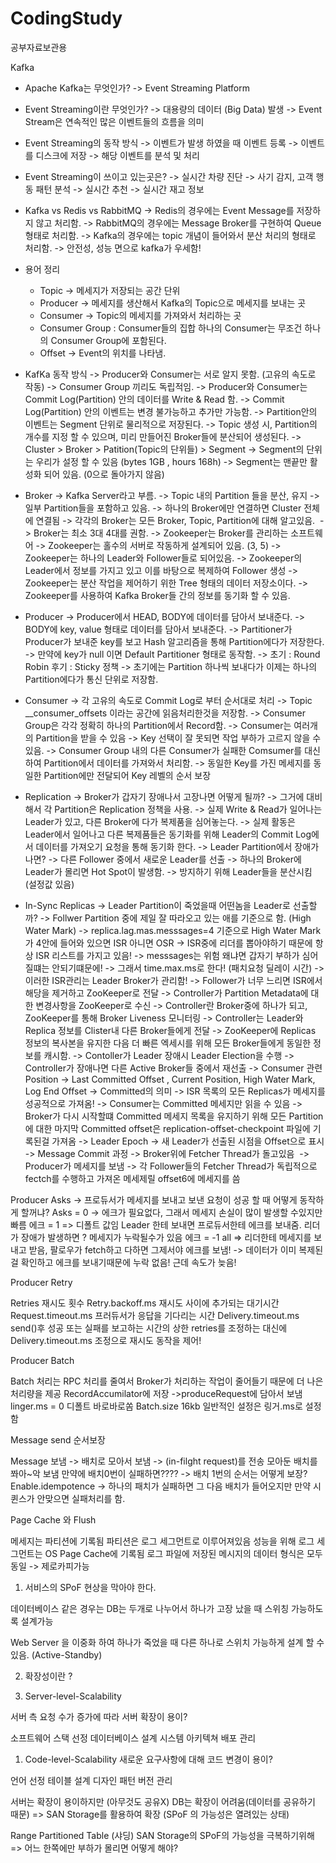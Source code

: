 # CodingStudy
공부자료보관용

Kafka


* Apache Kafka는 무엇인가?
 -> Event Streaming Platform

* Event Streaming이란 무엇인가?
 -> 대용량의 데이터 (Big Data) 발생
 -> Event Stream은 연속적인 많은 이벤트들의 흐름을 의미

* Event Streaming의 동작 방식
 -> 이벤트가 발생 하였을 때 이벤트 등록
 -> 이벤트를 디스크에 저장
 -> 해당 이벤트를 분석 및 처리

* Event Streaming이 쓰이고 있는곳은?
 -> 실시간 차량 진단
 -> 사기 감지, 고객 행동 패턴 분석
 -> 실시간 추천
 -> 실시간 재고 정보

* Kafka vs Redis vs RabbitMQ
 -> Redis의 경우에는 Event Message를 저장하지 않고 처리함.
 -> RabbitMQ의 경우에는 Message Broker를 구현하여 Queue 형태로 처리함.
 -> Kafka의 경우에는 topic 개념이 들어와서 분산 처리의 형태로 처리함.
 -> 안전성, 성능 면으로 kafka가 우세함!

* 용어 정리
    * Topic -> 메세지가 저장되는 공간 단위
    * Producer -> 메세지를 생산해서 Kafka의 Topic으로 메세지를 보내는 곳
    * Consumer -> Topic의 메세지를 가져와서 처리하는 곳
    * Consumer Group : Consumer들의 집합 하나의 Consumer는 무조건 하나의 Consumer Group에 포함된다.
    * Offset -> Event의 위치를 나타냄.

* KafKa 동작 방식
 -> Producer와 Consumer는 서로 알지 못함. (고유의 속도로 작동)
 -> Consumer Group 끼리도 독립적임.
 -> Producer와 Consumer는 Commit Log(Partition) 안의 데이터를 Write & Read 함.
 -> Commit Log(Partition) 안의 이벤트는 변경 불가능하고 추가만 가능함.
 -> Partition안의 이벤트는 Segment 단위로 물리적으로 저장된다.
 -> Topic 생성 시, Partition의 개수를 지정 할 수 있으며, 미리 만들어진 Broker들에 분산되어 생성된다.
 -> Cluster > Broker > Patition(Topic의 단위들) > Segment
 -> Segment의 단위는 우리가 설정 할 수 있음 (bytes 1GB , hours 168h)
 -> Segment는 맨끝만 활성화 되어 있음. (0으로 돌아가지 않음)

* Broker
 -> Kafka Server라고 부름.
 -> Topic 내의 Partition 들을 분산, 유지
 -> 일부 Partition들을 포함하고 있음.
 -> 하나의 Broker에만 연결하면 Cluster 전체에 연결됨
 -> 각각의 Broker는 모든 Broker, Topic, Partition에 대해 알고있음.  -> Broker는 최소 3대 4대를 권함.
 -> Zookeeper는 Broker를 관리하는 소프트웨어
 -> Zookeeper는 홀수의 서버로 작동하게 설계되어 있음. (3, 5)
 -> Zookeeper는 하나의 Leader와 Follower들로 되어있음.
 -> Zookeeper의 Leader에서 정보를 가지고 있고 이를 바탕으로 복제하여 Follower 생성
 -> Zookeeper는 분산 작업을 제어하기 위한 Tree 형태의 데이터 저장소이다.
 -> Zookeeper를 사용하여 Kafka Broker들 간의 정보를 동기화 할 수 있음.


* Producer
 -> Producer에서 HEAD, BODY에 데이터를 담아서 보내준다.
 -> BODY에 key, value 형태로 데이터를 담아서 보내준다.
 -> Partitioner가 Producer가 보내준 key를 보고 Hash 알고리즘을 통해 Partition에다가 저장한다.
 -> 만약에 key가 null 이면 Default Partitioner 형태로 동작함.
 -> 초기 : Round Robin 후기 : Sticky 정책
 -> 초기에는 Partition 하나씩 보내다가 이제는 하나의 Partition에다가 통신 단위로 저장함.

* Consumer
 -> 각 고유의 속도로 Commit Log로 부터 순서대로 처리
 -> Topic __consumer_offsets 이라는 공간에 읽음처리한것을 저장함.
 -> Consumer Group은 각각 정확히 하나의 Partition에서 Record함.
 -> Consumer는 여러개의 Partition을 받을 수 있음 
 -> Key 선택이 잘 못되면 작업 부하가 고르지 않을 수 있음.
 -> Consumer Group 내의 다른 Consumer가 실패한 Comsumer를 대신하여 Partition에서 데이터를 가져와서 처리함.
 -> 동일한 Key를 가진 메세지를 동일한 Partition에만 전달되어 Key 레벨의 순서 보장

* Replication
 -> Broker가 갑자기 장애나서 고장나면 어떻게 될까?
 -> 그거에 대비해서 각 Partition은 Replication 정책을 사용.
 -> 실제 Write & Read가 일어나는 Leader가 있고, 다른 Broker에 다가 복제품을 심어놓는다.
 -> 실제 활동은 Leader에서 일어나고 다른 복제품들은 동기화를 위해 Leader의 Commit Log에서 데이터를 가져오기 요청을 통해 동기화 한다.
 -> Leader Partition에서 장애가 나면?
 -> 다른 Follower 중에서 새로운 Leader를 선출
 -> 하나의 Broker에 Leader가 몰리면 Hot Spot이 발생함.
 -> 방지하기 위해 Leader들을 분산시킴 (설정값 있음)


* In-Sync Replicas
 -> Leader Partition이 죽었을때 어떤놈을 Leader로 선출할까?
 -> Follwer Partition 중에 제일 잘 따라오고 있는 애를 기준으로 함. (High Water Mark)
 -> replica.lag.mas.messsages=4 기준으로 High Water Mark가 4안에 들어와 있으면 ISR 아니면 OSR
 -> ISR중에 리더를 뽑아야하기 때문에 항상 ISR 리스트를 가지고 있음!
 -> messsages는 위험 왜냐면 갑자기 부하가 심어질떄는 안되기떄문에!
 -> 그래서 time.max.ms로 한다! (패치요청 딜레이 시간)
 -> 이러한 ISR관리는 Leader Broker가 관리함!
 -> Follower가 너무 느리면 ISR에서 해당을 제거하고 ZooKeeper로 전달
 -> Controller가 Partition Metadata에 대한 변경사항을 ZooKeeper로 수신
 -> Controller란 Broker중에 하나가 되고, ZooKeeper를 통해 Broker Liveness 모니터링
 -> Controller는 Leader와 Replica 정보를 Clister내 다른 Broker들에게 전달
 -> ZooKeeper에 Replicas 정보의 복사본을 유지한 다음 더 빠른 엑세시를 위해 모든 Broker들에게 동일한 정보를 캐시함.
 -> Contoller가 Leader 장애시 Leader Election을 수행
 -> Controller가 장애나면 다른 Active Broker들 중에서 재선출
 -> Consumer 관련 Position
 -> Last Committed Offset , Current Position, High Water Mark, Log End Offset
 -> Committed의 의미
 -> ISR 목록의 모든 Replicas가 메세지를 성공적으로 가져옴!
 -> Consumer는 Committed 메세지만 읽을 수 있음
 -> Broker가 다시 시작할떄 Committed 메세지 목록을 유지하기 위해 모든 Partition에 대한 마지막 Committed offset은 replication-offset-checkpoint 파일에 기록된걸 가져옴
 -> Leader Epoch
 -> 새 Leader가 선출된 시점을 Offset으로 표시
 -> Message Commit 과정
 -> Broker위에 Fetcher Thread가 돌고있음  -> Producer가 메세지를 보냄
 -> 각 Follower들의 Fetcher Thread가 독립적으로 fectch를 수행하고 가져온 메세제릴 offset6에 메세지를 씀


Producer Asks
-> 프로듀서가 메세지를 보내고 보낸 요청이 성공 할 때 어떻게 동작하게 할꺼냐?
Asks = 0 -> 에크가 필요없다, 그래서 메세지 손실이 많이 발생할 수있지만 빠름
에크 = 1 => 디폴트 값임 Leader 한테 보내면 프로듀서한테 에크를 보내줌.
 리더가 장애가 발생하면 ? 메세지가 누락될수가 있음
에크 = -1 all => 리더한테 메세지를 보내고 받음, 팔로우가 fetch하고 다하면 그제서야 에크를 보냄!
-> 데이터가 이미 복제된걸 확인하고 에크를 보내기때문에 누락 없음! 근데 속도가 늦음!

Producer Retry

Retries 재시도 횟수
Retry.backoff.ms 재시도 사이에 추가되는 대기시간
Request.timeout.ms  프러듀서가 응답을 기다리는 시간
Delivery.timeout.ms send()후 성공 또는 실패를 보고하는 시간의 상한
retries를 조정하는 대신에 Delivery.timeout.ms 조정으로 재시도 동작을 제어!

Producer Batch

Batch 처리는 RPC 처리를 줄여서 Broker가 처리하는 작업이 줄어들기 때문에 더 나은 처리량을 제공
RecordAccumilator에 저장 ->produceRequest에 담아서 보냄
linger.ms = 0 디폴트 바로바로쏨
Batch.size 16kb
일반적인 설정은 링거.ms로 설정함

Message send 순서보장

Message 보냄 -> 배치로 모아서 보냄 -> (in-filght request)를 전송
모아둔 배치를 쫘아~악 보냄
만약에 배치0번이 실패하면???? -> 배치 1번의 순서는 어떻게 보장?
Enable.idempotence -> 하나의 패치가 실패하면 그 다음 배치가 들어오지만 만약 시퀸스가 안맞으면 실패처리를 함.

Page Cache 와 Flush

메세지는 파티션에 기록됨
파티션은 로그 세그먼트로 이루어져있음
성능을 위해 로그 세그먼트는 OS Page Cache에 기록됨
로그 파일에 저장된 메시지의 데이터 형식은 모두 동일 -> 제로카피가능


1. 서비스의 SPoF 현상을 막아야 한다.

데이터베이스 같은 경우는 DB는 두개로 나누어서 하나가 고장 났을 때 스위칭 가능하도록 설계가능

Web Server 을 이중화 하여 하나가 죽었을 때 다른 하나로 스위치 가능하게 설계 할 수 있음. (Active-Standby)

2. 확장성이란 ?


1. Server-level-Scalability

서버 측 요청 수가 증가에 따라 서버 확장이 용이?

소프트웨어 스택 선정
데이터베이스 설계
시스템 아키텍쳐
배포 관리

1. Code-level-Scalability
새로운 요구사항에 대해 코드 변경이 용이?

언어 선정
테이블 설계
디자인 패턴
버전 관리

서버는 확장이 용이하지만 (아무것도 공유X)
DB는 확장이 어려움(데이터를 공유하기 때문)
=> SAN Storage를 활용하여 확장
(SPoF 의 가능성은 열려있는 상태)

Range Partitioned Table (샤딩)
SAN Storage의 SPoF의 가능성을 극복하기위해
=> 어느 한쪽에만 부하가 몰리면 어떻게 해야?
